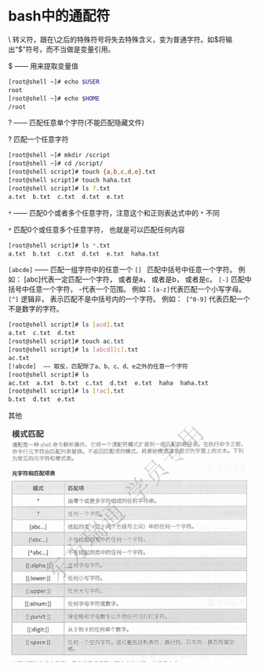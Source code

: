 # bash中的通配符

\   转义符，跟在\之后的特殊符号将失去特殊含义，变为普通字符。如\$将输出“$”符号，而不当做是变量引用。

$   ——  用来提取变量值

```bash
[root@shell ~]# echo $USER
root
[root@shell ~]# echo $HOME
/root
```

?  ——  匹配任意单个字符(不能匹配隐藏文件)

? 匹配一个任意字符

```bash
[root@shell ~]# mkdir /script
[root@shell ~]# cd /script/
[root@shell script]# touch {a,b,c,d,e}.txt
[root@shell script]# touch haha.txt
[root@shell script]# ls ?.txt
a.txt  b.txt  c.txt  d.txt  e.txt
```

`*` —— 匹配0个或者多个任意字符，注意这个和正则表达式中的 `*` 不同

`*`  匹配0个或任意多个任意字符， 也就是可以匹配任何内容

```bash
[root@shell script]# ls *.txt
a.txt  b.txt  c.txt  d.txt  e.txt  haha.txt
```

`[abcde]`  —— 匹配一组字符中的任意一个
`[] `    匹配中括号中任意一个字符。 例如： [abc]代表一定匹配一个字符， 或者是a， 或者是b， 或者是c。
`[-]`  匹配中括号中任意一个字符， -代表一个范围。 例如：` [a-z] `代表匹配一个小写字母。
`[^]`  逻辑非， 表示匹配不是中括号内的一个字符。 例如：` [^0-9]` 代表匹配一个不是数字的字符。

```bash
[root@shell script]# ls [acd].txt
a.txt  c.txt  d.txt
[root@shell script]# touch ac.txt
[root@shell script]# ls [abcd][c].txt
ac.txt
[!abcde]  —— 取反，匹配除了a、b、c、d、e之外的任意一个字符
[root@shell script]# ls 
ac.txt  a.txt  b.txt  c.txt  d.txt  e.txt  haha  haha.txt
[root@shell script]# ls [!ac].txt
b.txt  d.txt  e.txt
```

其他

<img src="https://raw.githubusercontent.com/yinzhipeng123/Picture_Bed/main/202204100234088.png" style="zoom:67%;" />